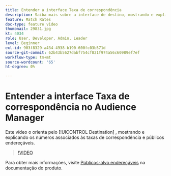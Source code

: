 ```yaml
---
title: Entender a interface Taxa de correspondência
description: Saiba mais sobre a interface de destino, mostrando e explicando os números associados às taxas de correspondência e públicos endereçáveis.
feature: Match Rates
doc-type: feature video
thumbnail: 29831.jpg
kt: 4034
role: User, Developer, Admin, Leader
level: Beginner
exl-id: 903f8329-a434-4938-b190-600fc03b571d
source-git-commit: 62b43b5627dabf754cf821f974a56c60989ef7ef
workflow-type: tm+mt
source-wordcount: '65'
ht-degree: 0%

---
```


# Entender a interface Taxa de correspondência no Audience Manager

Este vídeo o orienta pelo [!UICONTROL Destination] , mostrando e explicando os números associados às taxas de correspondência e públicos endereçáveis.

>[!VIDEO](https://video.tv.adobe.com/v/29831/?quality=12)

Para obter mais informações, visite [Públicos-alvo endereçáveis](https://experienceleague.adobe.com/docs/audience-manager/user-guide/features/addressable-audiences.html) na documentação do produto.
